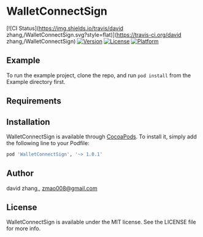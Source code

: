 # WalletConnectSign

[![CI Status](https://img.shields.io/travis/david zhang,/WalletConnectSign.svg?style=flat)](https://travis-ci.org/david zhang,/WalletConnectSign)
[![Version](https://img.shields.io/cocoapods/v/WalletConnectSign.svg?style=flat)](https://cocoapods.org/pods/WalletConnectSign)
[![License](https://img.shields.io/cocoapods/l/WalletConnectSign.svg?style=flat)](https://cocoapods.org/pods/WalletConnectSign)
[![Platform](https://img.shields.io/cocoapods/p/WalletConnectSign.svg?style=flat)](https://cocoapods.org/pods/WalletConnectSign)

## Example

To run the example project, clone the repo, and run `pod install` from the Example directory first.

## Requirements

## Installation

WalletConnectSign is available through [CocoaPods](https://cocoapods.org). To install
it, simply add the following line to your Podfile:

```ruby
pod 'WalletConnectSign', '~> 1.0.1'
```

## Author

david zhang,, zmao008@gmail.com

## License

WalletConnectSign is available under the MIT license. See the LICENSE file for more info.
